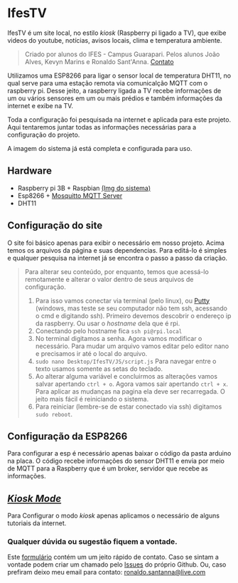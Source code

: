 # IfesTV
IfesTV é um site local, no estilo _kiosk_ (Raspberry pi ligado a TV), que exibe videos do youtube, notícias, avisos locais, clima e temperatura ambiente.

> Criado por alunos do IFES - Campus Guarapari. Pelos alunos João Alves, Kevyn Marins e Ronaldo Sant'Anna. [Contato](https://github.com/ronaldosantanna/IfesTV#qualquer-dúvida-ou-sugestão-fiquem-a-vontade)

Utilizamos uma ESP8266 para ligar o sensor local de temperatura DHT11, no qual serve para uma estação remota via comunicalção MQTT com o raspberry pi.
Desse jeito, a raspberry ligada a TV recebe informações de um ou vários sensores em um ou mais prédios e também informações da internet e exibe na TV.

Toda a configuração foi pesquisada na internet e aplicada para este projeto. Aqui tentaremos juntar todas as informações necessárias para a configuração do projeto.

A imagem do sistema já está completa e configurada para uso.

## Hardware
* Raspberry pi 3B + Raspbian [(Img do sistema)](https://drive.google.com/open?id=16IvTq7KXVeJWATDrFhQsSftASu8AablH)
* Esp8266 + [Mosquitto MQTT Server](https://randomnerdtutorials.com/how-to-install-mosquitto-broker-on-raspberry-pi/)
* DHT11

## Configuração do site
O site foi básico apenas para exibir o necessário em nosso projeto. Acima temos os arquivos da página e suas dependencias.
Para editá-lo é simples e qualquer pesquisa na internet já se encontra o passo a passo da criação.

> Para alterar seu conteúdo, por enquanto, temos que acessá-lo remotamente e alterar o valor dentro de seus arquivos de configuração.
> 1. Para isso vamos conectar via terminal (pelo linux), ou [Putty](https://the.earth.li/~sgtatham/putty/latest/w32/putty.exe) (windows,   mas teste se seu computador não tem ssh, acessando o cmd e digitando ssh).
 Primeiro devemos descobrir o endereço ip da raspberry. Ou usar o *hostname* dela que é rpi.
> 2. Conectando pelo hostname fica `ssh pi@rpi.local` 
> 3. No terminal digitamos a senha.
 Agora vamos modificar o necessário. Para mudar um arquivo vamos editar pelo editor nano e precisamos ir até o local do arquivo.
> 4. `sudo nano Desktop/IfesTV/JS/script.js`
 Para navegar entre o texto usamos somente as setas do teclado.
> 5. Ao alterar alguma variável e concluirmos as alterações vamos salvar apertando `ctrl + o`. Agora vamos sair apertando `ctrl + x`.
 Para aplicar as mudanças na pagina ela deve ser recarregada. O jeito mais fácil é reiniciando o sistema.
> 6. Para reiniciar (lembre-se de estar conectado via ssh) digitamos `sudo reboot`.

## Configuração da ESP8266
Para configurar a esp é necessário apenas baixar o código da pasta arduino na placa.
O código recebe informações do sensor DHT11 e envia por meio de MQTT para a Raspberry que é um broker, servidor que recebe as informações.

## [_Kiosk Mode_](https://pimylifeup.com/raspberry-pi-kiosk/)

Para Configurar o modo _kiosk_ apenas aplicamos o necessário de alguns tutoriais da internet.

### Qualquer dúvida ou sugestão fiquem a vontade.
Este [formulário](https://forms.gle/AasFBRNRWcPVzgP98) contém um um jeito rápido de contato. Caso se sintam a vontade podem criar um chamado pelo [Issues](https://github.com/ronaldosantanna/IfesTV/issues) do próprio Github.
Ou, caso prefiram deixo meu email para contato: ronaldo.santanna@live.com
